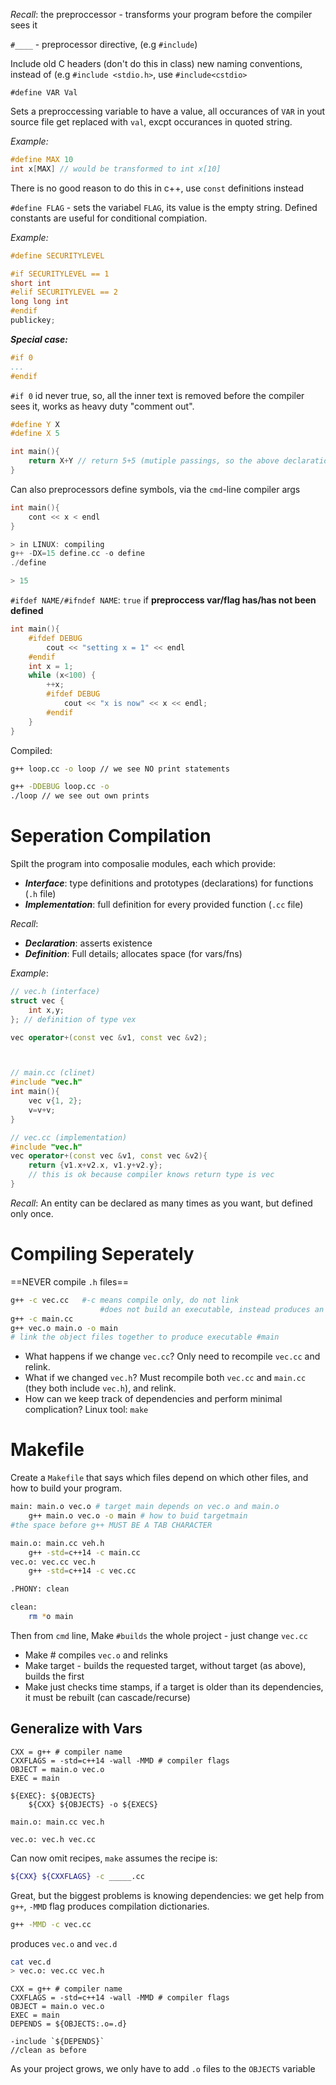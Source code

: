 *Recall*: the preproccessor - transforms your program before the compiler sees it 

`#____` - preprocessor directive, (e.g `#include`) 

Include old C headers (don't do this in class) 
new naming conventions, instead of (e.g `#include <stdio.h>`, use `#include<cstdio>`

```
#define VAR Val
```
Sets a preproccessing variable to have a value, all occurances of `VAR` in yout source file get replaced with `val`, excpt occurances in quoted string. 

*Example:*
``` c++
#define MAX 10
int x[MAX] // would be transformed to int x[10]
```

There is no good reason to do this in c++, use `const` definitions instead 

`#define FLAG` - sets the variabel `FLAG`, its value is the empty string. Defined constants are useful for conditional compiation.

*Example:*
``` c++
#define SECURITYLEVEL

#if SECURITYLEVEL == 1
short int 
#elif SECURITYLEVEL == 2
long long int 
#endif
publickey; 
```

***Special case:***

``` c++
#if 0
...
#endif 
```

`#if 0` id never true, so, all the inner text is removed before the compiler sees it, works as heavy duty "comment out". 

```c++
#define Y X
#define X 5

int main(){
	return X+Y // return 5+5 (mutiple passings, so the above declaration is valid)
}
```

Can also preprocessors define symbols, via the `cmd`-line compiler args

``` c++
int main(){
	cont << x < endl
}

> in LINUX: compiling  
g++ -DX=15 define.cc -o define 
./define 

> 15
```

`#ifdef NAME/#ifndef NAME`: `true` if **preproccess var/flag has/has not been defined**

``` c++
int main(){
	#ifdef DEBUG
		cout << "setting x = 1" << endl
	#endif
	int x = 1; 
	while (x<100) {
		++x; 
		#ifdef DEBUG
			cout << "x is now" << x << endl; 
		#endif 
	}
}
```

Compiled: 

``` bash
g++ loop.cc -o loop // we see NO print statements 

g++ -DDEBUG loop.cc -o
./loop // we see out own prints
```

# Seperation Compilation 

Spilt the program into composalie modules, each which provide: 

- ***Interface***: type definitions and prototypes (declarations) for functions (`.h` file)
- ***Implementation***: full definition for every provided function (`.cc` file)

*Recall*: 

- ***Declaration***: asserts existence 
- ***Definition***: Full details; allocates space (for vars/fns)

*Example*: 

```c++
// vec.h (interface) 
struct vec {
	int x,y; 
}; // definition of type vex 

vec operator+(const vec &v1, const vec &v2); 



// main.cc (clinet)
#include "vec.h"
int main(){
	vec v{1, 2}; 
	v=v+v; 
}

// vec.cc (implementation) 
#include "vec.h"
vec operator+(const vec &v1, const vec &v2){
	return {v1.x+v2.x, v1.y+v2.y}; 
	// this is ok because compiler knows return type is vec
}
```

*Recall*: An entity can be declared as many times as you want, but defined only once. 

# Compiling Seperately 

==NEVER compile `.h` files==

```bash
g++ -c vec.cc 	#-c means compile only, do not link 
				 	#does not build an executable, instead produces an object (.o) file 
g++ -c main.cc
g++ vec.o main.o -o main 
# link the object files together to produce executable #main 
```

- What happens if we change `vec.cc`? Only need to recompile `vec.cc` and relink. 
- What if we changed `vec.h`? Must recompile both `vec.cc` and `main.cc` (they both include `vec.h`), and relink.
- How can we keep track of dependencies and perform minimal complication? Linux tool: `make`

# Makefile 

Create a `Makefile` that says which files depend on which other files, and how to build your program. 

```bash
main: main.o vec.o # target main depends on vec.o and main.o 
	g++ main.o vec.o -o main # how to buid targetmain 
#the space before g++ MUST BE A TAB CHARACTER

main.o: main.cc veh.h
	g++ -std=c++14 -c main.cc
vec.o: vec.cc vec.h
	g++ -std=c++14 -c vec.cc

.PHONY: clean 

clean: 
	rm *o main 
```

Then from `cmd` line, Make `#builds` the whole project - just change `vec.cc`

- Make # compiles `vec.o` and relinks 
- Make target - builds the requested target, without target (as above), builds the first 
- Make just checks time stamps, if a target is older than its dependencies, it must be rebuilt (can cascade/recurse)

## Generalize with Vars 

``` make
CXX = g++ # compiler name 
CXXFLAGS = -std=c++14 -wall -MMD # compiler flags 
OBJECT = main.o vec.o 
EXEC = main 

${EXEC}: ${OBJECTS}
	${CXX} ${OBJECTS} -o ${EXECS}
	
main.o: main.cc vec.h

vec.o: vec.h vec.cc
```

Can now omit recipes, `make` assumes the recipe is: 
```bash 
${CXX} ${CXXFLAGS} -c _____.cc
```

Great, but the biggest problems is knowing dependencies: we get help from `g++`, `-MMD` flag produces compilation dictionaries. 

```bash 
g++ -MMD -c vec.cc
```

produces `vec.o` and `vec.d`

```bash 
cat vec.d
> vec.o: vec.cc vec.h
```

``` make
CXX = g++ # compiler name 
CXXFLAGS = -std=c++14 -wall -MMD # compiler flags 
OBJECT = main.o vec.o 
EXEC = main 
DEPENDS = ${OBJECTS:.o=.d}

-include `${DEPENDS}`
//clean as before 
```

As your project grows, we only have to add `.o` files to the `OBJECTS` variable

